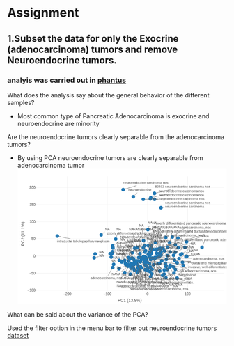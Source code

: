 # Assignment

## 1.Subset the data for only the Exocrine (adenocarcinoma) tumors and remove Neuroendocrine tumors.
### analyis was carried out in [phantus](https://genome.ifmo.ru/phantasus)
What does the analysis say about the general behavior of the different samples?
* Most common type of Pancreatic Adenocarcinoma is exocrine and neuroendocrine are minority


Are the neuroendocrine tumors clearly separable from the adenocarcinoma tumors?
* By using PCA neuroendocrine tumors are clearly separable from adenocarcinoma tumor
![alt text](./newplot(2).png)

What can be said about the variance of the PCA?


Used the filter option in the menu bar to filter out neuroendocrine tumors
[dataset](./subset(1).gct)
